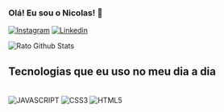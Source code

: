 ### Olá! Eu sou o Nicolas! 👋

[![Instagram](https://img.shields.io/badge/Instagram-E4405F?style=for-the-badge&logo=instagram&logoColor=white)](https://www.instagram.com/nk09.silv4/)
[![Linkedin](https://img.shields.io/badge/LinkedIn-0077B5?style=for-the-badge&logo=linkedin&logoColor=white)](https://www.linkedin.com/in/nicolas-kau%C3%A3-4b6b62264/)

![Rato Github Stats](https://github-readme-stats.vercel.app/api?username=mouserat9&show_icons=true&theme=dracula)

## Tecnologias que eu uso no meu dia a dia

<div style="display: inline_block"><br/>

<img align="center" alt="JAVASCRIPT" src="https://img.shields.io/badge/JavaScript-F7DF1E?style=for-the-badge&logo=javascript&logoColor=black"/>         

<img align="center" alt="CSS3" src="https://img.shields.io/badge/CSS-239120?&style=for-the-badge&logo=css3&logoColor=white"/>

<img align="center" alt="HTML5" src="https://img.shields.io/badge/HTML5-E34F26?style=for-the-badge&logo=html5&logoColor=white"/>   

</div>
